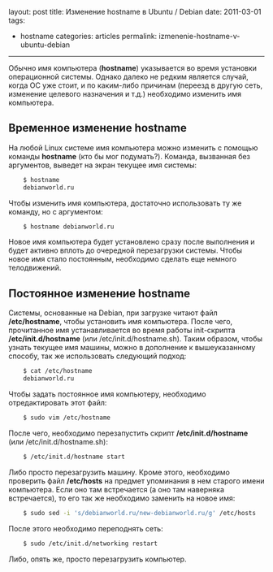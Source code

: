 layout: post
title: Изменение hostname в Ubuntu / Debian
date: 2011-03-01
tags:
- hostname
categories: articles
permalink: izmenenie-hostname-v-ubuntu-debian
---
Обычно имя компьютера (**hostname**) указывается во время установки операционной системы. Однако далеко не редким является случай, когда ОС уже стоит, и по каким-либо причинам (переезд в другую сеть, изменение целевого назначения и т.д.) необходимо изменить имя компьютера.

<!-- more -->

Временное изменение hostname 
------------------------------------------

На любой Linux системе имя компьютера можно изменить с помощью команды **hostname** (кто бы мог подумать?). Команда, вызванная без аргументов, выведет на экран текущее имя системы:

``` bash
    $ hostname
    debianworld.ru
```
Чтобы изменить имя компьютера, достаточно использовать ту же команду, но с аргументом:

``` bash
    $ hostname debianworld.ru 
```
Новое имя компьютера будет установлено сразу после выполнения и будет активно вплоть до очередной перезагрузки системы. Чтобы новое имя стало постоянным, необходимо сделать еще немного телодвижений.


Постоянное изменение hostname
------------------------------------------- 

Системы, основанные на Debian, при загрузке читают файл **/etc/hostname**, чтобы установить имя компьютера. После чего, прочитанное имя устанавливается во время работы init-скрипта **/etc/init.d/hostname** (или  /etc/init.d/hostname.sh). Таким образом, чтобы узнать текущее имя машины, можно в дополнение к вышеуказанному способу, так же использовать следующий подход:

``` bash
    $ cat /etc/hostname 
    debianworld.ru
```
Чтобы задать постоянное имя компьютеру, необходимо отредактировать этот файл:


``` bash
    $ sudo vim /etc/hostname 
```
После чего, необходимо перезапустить скрипт **/etc/init.d/hostname** (или  /etc/init.d/hostname.sh):

``` bash
    $ /etc/init.d/hostname start
```
Либо просто перезагрузить машину. Кроме этого, необходимо проверить файл **/etc/hosts** на предмет упоминания в нем старого имени компьютера. Если оно там встречается (а оно там наверняка встречается), то его так же необходимо заменить на новое имя:

``` bash
    $ sudo sed -i 's/debianworld.ru/new-debianworld.ru/g' /etc/hosts
```
После этого необходимо переподнять сеть:

``` bash
    $ sudo /etc/init.d/networking restart
```
Либо, опять же, просто перезагрузить компьютер.
